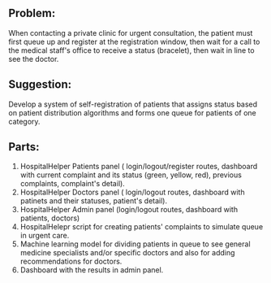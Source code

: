 ## Problem:
When contacting a private clinic for urgent consultation, the patient must first queue up and register at the registration window, then wait for a call to the medical staff's office to receive a status (bracelet), then wait in line to see the doctor.

## Suggestion:
Develop a system of self-registration of patients that assigns status based on patient distribution algorithms and forms one queue for patients of one category.

## Parts:
1. HospitalHelper Patients panel ( login/logout/register routes, dashboard with current complaint and its status (green, yellow, red), previous complaints, complaint's detail).
2. HospitalHelper Doctors panel ( login/logout routes, dashboard with patinets and their statuses, patient's detail).
3. HospitalHelper Admin panel (login/logout routes, dashboard with patients, doctors)
4. HospitalHelepr script for creating patients' complaints to simulate queue in urgent care.
5. Machine learning model for dividing patients in queue to see general medicine specialists and/or specific doctors and also for adding recommendations for doctors.
6. Dashboard with the results in admin panel.

